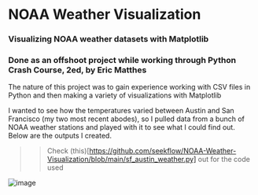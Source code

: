 # NOAA Weather Visualization


### Visualizing NOAA weather datasets with Matplotlib
### Done as an offshoot project while working through Python Crash Course, 2ed, by Eric Matthes

The nature of this project was to gain experience working with CSV files in Python and then making a variety of visualizations with Matplotlib

I wanted to see how the temperatures varied between Austin and San Francisco (my two most recent abodes), so I pulled data from a bunch of NOAA weather stations and played with it to see what I could find out. Below are the outputs I created. 

>> Check (this)[https://github.com/seekflow/NOAA-Weather-Visualization/blob/main/sf_austin_weather.py] out for the code used

![image](https://user-images.githubusercontent.com/115762098/205157026-e49bdb4d-a85c-4264-b866-ebfb2ac30a8d.png)
